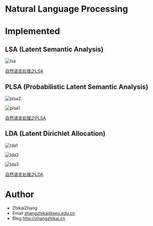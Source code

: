 # Natural Language Processing

Implemented
============
## LSA (Latent Semantic Analysis) 
 
![lsa](https://github.com/laserwave/NLP-demos/blob/master/images/lsa.png)

[自然语言处理之LSA](http://zhikaizhang.cn/2016/05/31/%E8%87%AA%E7%84%B6%E8%AF%AD%E8%A8%80%E5%A4%84%E7%90%86%E4%B9%8BLSA/)

## PLSA (Probabilistic Latent Semantic Analysis) 
 
![plsa2](https://github.com/laserwave/NLP-demos/blob/master/images/plsa1.png)

![plsa1](https://github.com/laserwave/NLP-demos/blob/master/images/plsa2.png)
 
[自然语言处理之PLSA](http://zhikaizhang.cn/2016/06/17/%E8%87%AA%E7%84%B6%E8%AF%AD%E8%A8%80%E5%A4%84%E7%90%86%E4%B9%8BPLSA/)

## LDA (Latent Dirichlet Allocation) 

![lda1](https://github.com/laserwave/NLP-demos/blob/master/images/lda1.png)

![lda2](https://github.com/laserwave/NLP-demos/blob/master/images/lda2.png)

![lda3](https://github.com/laserwave/NLP-demos/blob/master/images/lda3.png)

[自然语言处理之LDA](http://zhikaizhang.cn/2016/06/29/%E8%87%AA%E7%84%B6%E8%AF%AD%E8%A8%80%E5%A4%84%E7%90%86%E4%B9%8BLDA/)

Author
============

 * ZhikaiZhang 
 * Email <zhangzhikai@seu.edu.cn>
 * Blog <http://zhangzhikai.cn>
